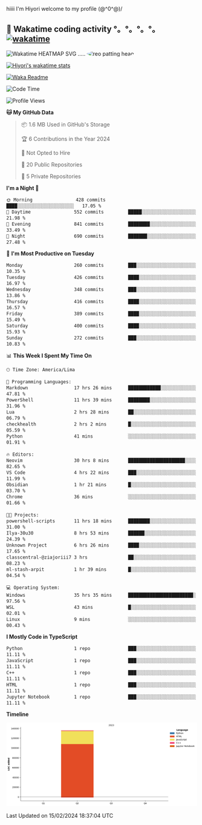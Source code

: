 hiiii I'm Hiyori welcome to my profile \(@^0^@)/

## 🦄 Wakatime coding activity °。°。°。°。[![wakatime](https://wakatime.com/badge/user/49dba2c5-26e1-43a7-9d07-e0f8613d1227.svg)](https://wakatime.com/@49dba2c5-26e1-43a7-9d07-e0f8613d1227) 
<img src="https://wakatime.com/share/@ziajoriii7/ef87015d-57e0-4afb-bb56-1a99a24ea312.svg" width="600" alt="Wakatime HEATMAP SVG"/> ..... <img src="https://i.postimg.cc/RFM2CQFY/reo-patting.webp" alt="reo patting head" width="200" style="border-radius: 50%;">

 [![Hiyori's wakatime stats](https://github-readme-stats.vercel.app/api/wakatime?username=ziajoriii7&theme=buefy&range=last_year&is_including_today=true&layout=compact&hide=markdown)](https://github.com/anuraghazra/github-readme-stats)
 

[![Waka Readme](https://github.com/hiyorijl/hiyorijl/actions/workflows/Waka%20Readme.yml/badge.svg)](https://github.com/hiyorijl/hiyorijl/actions/workflows/Waka%20Readme.yml)

<!--START_SECTION:waka-->
![Code Time](http://img.shields.io/badge/Code%20Time-671%20hrs%2039%20mins-blue)

![Profile Views](http://img.shields.io/badge/Profile%20Views-0-blue)

**🐱 My GitHub Data** 

> 📦 1.6 MB Used in GitHub's Storage 
 > 
> 🏆 6 Contributions in the Year 2024
 > 
> 🚫 Not Opted to Hire
 > 
> 📜 20 Public Repositories 
 > 
> 🔑 5 Private Repositories 
 > 
**I'm a Night 🦉** 

```text
🌞 Morning                428 commits         ████░░░░░░░░░░░░░░░░░░░░░   17.05 % 
🌆 Daytime                552 commits         █████░░░░░░░░░░░░░░░░░░░░   21.98 % 
🌃 Evening                841 commits         ████████░░░░░░░░░░░░░░░░░   33.49 % 
🌙 Night                  690 commits         ███████░░░░░░░░░░░░░░░░░░   27.48 % 
```
📅 **I'm Most Productive on Tuesday** 

```text
Monday                   260 commits         ███░░░░░░░░░░░░░░░░░░░░░░   10.35 % 
Tuesday                  426 commits         ████░░░░░░░░░░░░░░░░░░░░░   16.97 % 
Wednesday                348 commits         ███░░░░░░░░░░░░░░░░░░░░░░   13.86 % 
Thursday                 416 commits         ████░░░░░░░░░░░░░░░░░░░░░   16.57 % 
Friday                   389 commits         ████░░░░░░░░░░░░░░░░░░░░░   15.49 % 
Saturday                 400 commits         ████░░░░░░░░░░░░░░░░░░░░░   15.93 % 
Sunday                   272 commits         ███░░░░░░░░░░░░░░░░░░░░░░   10.83 % 
```


📊 **This Week I Spent My Time On** 

```text
🕑︎ Time Zone: America/Lima

💬 Programming Languages: 
Markdown                 17 hrs 26 mins      ████████████░░░░░░░░░░░░░   47.81 % 
PowerShell               11 hrs 39 mins      ████████░░░░░░░░░░░░░░░░░   31.96 % 
Lua                      2 hrs 28 mins       ██░░░░░░░░░░░░░░░░░░░░░░░   06.79 % 
checkhealth              2 hrs 2 mins        █░░░░░░░░░░░░░░░░░░░░░░░░   05.59 % 
Python                   41 mins             ░░░░░░░░░░░░░░░░░░░░░░░░░   01.91 % 

🔥 Editors: 
Neovim                   30 hrs 8 mins       █████████████████████░░░░   82.65 % 
VS Code                  4 hrs 22 mins       ███░░░░░░░░░░░░░░░░░░░░░░   11.99 % 
Obsidian                 1 hr 21 mins        █░░░░░░░░░░░░░░░░░░░░░░░░   03.70 % 
Chrome                   36 mins             ░░░░░░░░░░░░░░░░░░░░░░░░░   01.66 % 

🐱‍💻 Projects: 
powershell-scripts       11 hrs 18 mins      ████████░░░░░░░░░░░░░░░░░   31.00 % 
Ilya-30u30               8 hrs 53 mins       ██████░░░░░░░░░░░░░░░░░░░   24.39 % 
Unknown Project          6 hrs 26 mins       ████░░░░░░░░░░░░░░░░░░░░░   17.65 % 
classcentral-@ziajoriii7 3 hrs               ██░░░░░░░░░░░░░░░░░░░░░░░   08.23 % 
ml-stash-arpit           1 hr 39 mins        █░░░░░░░░░░░░░░░░░░░░░░░░   04.54 % 

💻 Operating System: 
Windows                  35 hrs 35 mins      ████████████████████████░   97.56 % 
WSL                      43 mins             █░░░░░░░░░░░░░░░░░░░░░░░░   02.01 % 
Linux                    9 mins              ░░░░░░░░░░░░░░░░░░░░░░░░░   00.43 % 
```

**I Mostly Code in TypeScript** 

```text
Python                   1 repo              ███░░░░░░░░░░░░░░░░░░░░░░   11.11 % 
JavaScript               1 repo              ███░░░░░░░░░░░░░░░░░░░░░░   11.11 % 
C++                      1 repo              ███░░░░░░░░░░░░░░░░░░░░░░   11.11 % 
HTML                     1 repo              ███░░░░░░░░░░░░░░░░░░░░░░   11.11 % 
Jupyter Notebook         1 repo              ███░░░░░░░░░░░░░░░░░░░░░░   11.11 % 
```



**Timeline**

![Lines of Code chart](https://raw.githubusercontent.com/hiyorijl/hiyorijl/main/assets/bar_graph.png)


 Last Updated on 15/02/2024 18:37:04 UTC
<!--END_SECTION:waka-->
